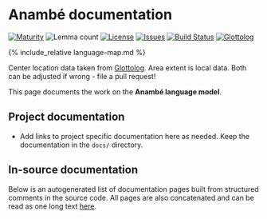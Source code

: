 # Anambé documentation

<div class="twocolumn map" markdown="1">

[![Maturity](https://img.shields.io/endpoint?url=https%3A%2F%2Fraw.githubusercontent.com%2Fgiellalt%2Flang-aan%2Fgh-pages%2Fmaturity.json)](https://giellalt.github.io/MaturityClassification.html)
![Lemma count](https://img.shields.io/endpoint?url=https%3A%2F%2Fraw.githubusercontent.com%2Fgiellalt%2Flang-aan%2Fgh-pages%2Flemmacount.json)
[![License](https://img.shields.io/github/license/giellalt/lang-aan)](https://github.com/giellalt/lang-aan/blob/main/LICENSE)
[![Issues](https://img.shields.io/github/issues/giellalt/lang-aan)](https://github.com/giellalt/lang-aan/issues)
[![Build Status](https://builds.giellalt.org/api/badge/lang-aan?label=CI)](https://builds.giellalt.org/pipelines/lang-aan/builds/latest)
[![Glottolog](https://img.shields.io/badge/Glottolog-green)](https://glottolog.org/resource/languoid/id/anam1249)

{% include_relative language-map.md %}

Center location data taken from [Glottolog](https://glottolog.org/). Area extent is local data. Both can be adjusted if wrong - file a pull request!

</div>

This page documents the work on the **Anambé language model**. 

## Project documentation

* Add links to project specific documentation here as needed. Keep the documentation in the `docs/` directory.

## In-source documentation

Below is an autogenerated list of documentation pages built from structured comments in the source code. All pages are also concatenated and can be read as one long text [here](aan.md).
